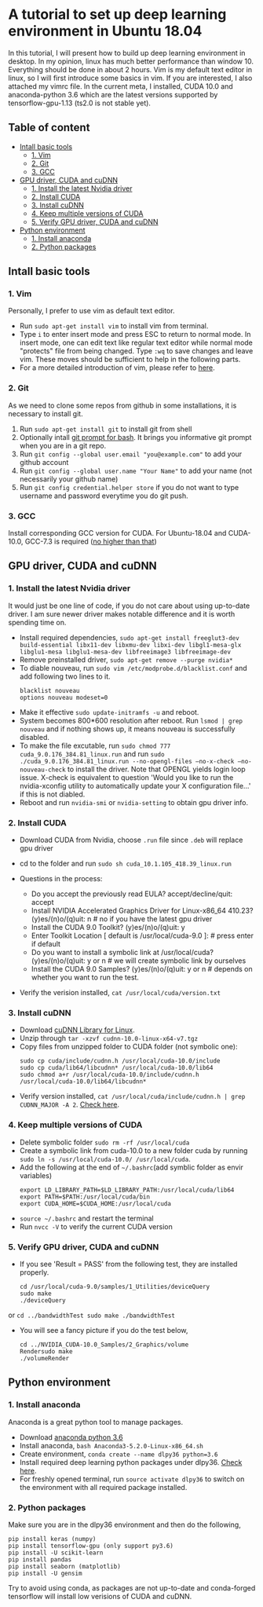 # A tutorial to set up deep learning environment in Ubuntu 18.04

In this tutorial, I will present how to build up deep learning environment in desktop. In my opinion, linux has much better performance than window 10. Everything should be done in about 2 hours. Vim is my default text editor in linux, so I will first introduce some basics in vim. If you are interested, I also attached my vimrc file. In the current meta, I installed, CUDA 10.0 and anaconda-python 3.6 which are the latest versions supported by tensorflow-gpu-1.13 (ts2.0 is not stable yet). 

## Table of content
<!-- vim-markdown-toc GFM -->

* [Intall basic tools](#intall-basic-tools)
    * [1. Vim](#1-vim)
    * [2. Git](#2-git)
    * [3. GCC](#3-gcc)
* [GPU driver, CUDA and cuDNN](#gpu-driver-cuda-and-cudnn)
    * [1. Install the latest Nvidia driver](#1-install-the-latest-nvidia-driver)
    * [2. Install CUDA](#2-install-cuda)
    * [3. Install cuDNN](#3-install-cudnn)
    * [4. Keep multiple versions of CUDA](#4-keep-multiple-versions-of-cuda)
    * [5. Verify GPU driver, CUDA and cuDNN](#5-verify-gpu-driver-cuda-and-cudnn)
* [Python environment](#python-environment)
    * [1. Install anaconda](#1-install-anaconda)
    * [2. Python packages](#2-python-packages)

<!-- vim-markdown-toc -->
## Intall basic tools

### 1. Vim
Personally, I prefer to use vim as default text editor.
* Run ```sudo apt-get install vim``` to install vim from terminal.
* Type ```i``` to enter insert mode and press ESC to return to normal mode. In insert mode, one can edit text like regular text editor while normal mode "protects" file from being changed. Type ```:wq``` to save changes and leave vim. These moves should be sufficient to help in the following parts.
* For a more detailed introduction of vim, please refer to [here](https://github.com/slme1109/myConfigFiles).

### 2. Git
As we need to clone some repos from github in some installations, it is necessary to install git.
1. Run ```sudo apt-get install git``` to install git from shell
2. Optionally intall [git prompt for bash](https://github.com/magicmonty/bash-git-prompt). It brings you informative git prompt when you are in a git repo.
3. Run ```git config --global user.email "you@example.com"``` to add your github account
4. Run ```git config --global user.name "Your Name"``` to add your name (not necessarily your github name)
5. Run ```git config credential.helper store``` if you do not want to type username and password everytime you do git push.

### 3. GCC
Install corresponding GCC version for CUDA. For Ubuntu-18.04 and CUDA-10.0, GCC-7.3 is required ([no higher than that](https://docs.nvidia.com/cuda/cuda-installation-guide-linux/index.html))

## GPU driver, CUDA and cuDNN
### 1. Install the latest Nvidia driver
It would just be one line of code, if you do not care about using up-to-date driver. I am sure newer driver makes notable difference and it is worth spending time on.
* Install required dependencies, ```sudo apt-get install freeglut3-dev build-essential libx11-dev libxmu-dev libxi-dev libgl1-mesa-glx libglu1-mesa libglu1-mesa-dev libfreeimage3 libfreeimage-dev```
* Remove preinstalled driver, ```sudo apt-get remove --purge nvidia*```
* To diable nouveau, run ```sudo vim /etc/modprobe.d/blacklist.conf``` and add following two lines to it.
    ```
    blacklist nouveau
    options nouveau modeset=0
    ```
* Make it effective ```sudo update-initramfs -u``` and reboot.
* System becomes 800*600 resolution after reboot. Run ```lsmod | grep nouveau``` and if nothing shows up, it means nouveau is successfully disabled.
* To make the file excutable, run ```sudo chmod 777 cuda_9.0.176_384.81_linux.run``` and run ```sudo ./cuda_9.0.176_384.81_linux.run --no-opengl-files –no-x-check –no-nouveau-check``` to install the driver.	Note that OPENGL yields login loop issue. X-check is equivalent to question 'Would you like to run the nvidia-xconfig utility to automatically update your X configuration file…' if this is not diabled.
* Reboot and run ```nvidia-smi``` or ```nvidia-setting``` to obtain gpu driver info.



### 2. Install CUDA
* Download CUDA from Nvidia, choose ```.run``` file since ```.deb``` will replace gpu driver
* cd to the folder and run ```sudo sh cuda_10.1.105_418.39_linux.run```
* Questions in the process:

    * Do you accept the previously read EULA?
    accept/decline/quit: accept
    * Install NVIDIA Accelerated Graphics Driver for Linux-x86_64 410.23?
    (y)es/(n)o/(q)uit: n # no if you have the latest gpu driver
    * Install the CUDA 9.0 Toolkit?
    (y)es/(n)o/(q)uit: y
    * Enter Toolkit Location
    [ default is /usr/local/cuda-9.0 ]: # press enter if default
    * Do you want to install a symbolic link at /usr/local/cuda?
    (y)es/(n)o/(q)uit: y or n # we will create symbolic link by ourselves
    * Install the CUDA 9.0 Samples?	(y)es/(n)o/(q)uit: y or n # depends on whether you want to run the test.
* Verify the verision installed, ```cat /usr/local/cuda/version.txt```



### 3. Install cuDNN
* Download [cuDNN Library for Linux](https://developer.nvidia.com/rdp/cudnn-download).
* Unzip through ```tar -xzvf cudnn-10.0-linux-x64-v7.tgz```
* Copy files from unzipped folder to CUDA folder (not symbolic one):
    ```
    sudo cp cuda/include/cudnn.h /usr/local/cuda-10.0/include
    sudo cp cuda/lib64/libcudnn* /usr/local/cuda-10.0/lib64
    sudo chmod a+r /usr/local/cuda-10.0/include/cudnn.h /usr/local/cuda-10.0/lib64/libcudnn*
    ```
* Verify version installed, ```cat /usr/local/cuda/include/cudnn.h | grep CUDNN_MAJOR -A 2```. [Check here](https://docs.nvidia.com/deeplearning/sdk/cudnn-install/index.html).



### 4. Keep multiple versions of CUDA
* Delete symbolic folder ```sudo rm -rf /usr/local/cuda```
* Create a symbolic link from cuda-10.0 to a new folder cuda by running ```sudo ln -s /usr/local/cuda-10.0/ /usr/local/cuda```. 
* Add the following at the end of ```~/.bashrc```(add symblic folder as envir variables)
    ```
    export LD_LIBRARY_PATH=$LD_LIBRARY_PATH:/usr/local/cuda/lib64
    export PATH=$PATH:/usr/local/cuda/bin
    export CUDA_HOME=$CUDA_HOME:/usr/local/cuda
    ```
* ```source ~/.bashrc``` and restart the terminal
* Run ```nvcc -V``` to verify the current CUDA version



### 5. Verify GPU driver, CUDA and cuDNN
* If you see 'Result = PASS' from the following test, they are installed properly.
    ```
    cd /usr/local/cuda-9.0/samples/1_Utilities/deviceQuery
    sudo make
    ./deviceQuery
    ```
or
    ```
    cd ../bandwidthTest
    sudo make
    ./bandwidthTest
    ```
* You will see a fancy picture if you do the test below,
    ```
    cd ../NVIDIA_CUDA-10.0_Samples/2_Graphics/volume
    Rendersudo make
    ./volumeRender
    ```

## Python environment

### 1. Install anaconda
Anaconda is a great python tool to manage packages.
* Download [anaconda python 3.6](https://repo.continuum.io/archive/)
* Install anaconda, ```bash Anaconda3-5.2.0-Linux-x86_64.sh```
* Create environment, ```conda create --name dlpy36 python=3.6```
* Install required deep learning python packages under dlpy36. [Check here](https://www.digitalocean.com/community/tutorials/how-to-install-anaconda-on-ubuntu-18-04-quickstart).
* For freshly opened terminal, run ```source activate dlpy36``` to switch on the environment with all required package installed.

### 2. Python packages
Make sure you are in the dlpy36 environment and then do the following,
```
pip install keras (numpy)
pip install tensorflow-gpu (only support py3.6)
pip install -U scikit-learn
pip install pandas
pip install seaborn (matplotlib)
pip install -U gensim
```
Try to avoid using conda, as packages are not up-to-date and conda-forged tensorflow will install low verisions of CUDA and cuDNN.
